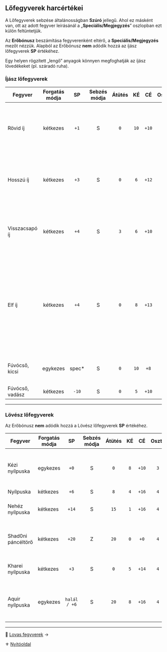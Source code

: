## Lőfegyverek harcértékei

A Lőfegyverek sebzése általánosságban **Szúró** jellegű. Ahol ez másként van, ott az adott fegyver leírásánál a „**Speciális/Megjegyzés**” oszlopban ezt külön feltüntetjük.

Az **Erőbónusz** beszámítása fegyverenként eltérő, a **Speciális/Megjegyzés** mezőt nézzük. Alapból az Erőbónusz **nem** adódik hozzá az íjász lőfegyverek **SP** értékéhez.

Egy helyen rögzített „lengő” anyagok könnyen megfoghatják az íjász lövedékeket (pl. száradó ruha).


### Íjász lőfegyverek

<!-- tag: md_table_fegyver_start -->

| Fegyver         | Forgatás módja |   SP   | Sebzés módja | Átütés |  KÉ  |  CÉ   | Osztó | Hatótáv | Sebesség | Speciális / Megjegyzés                                                                                                                          |     |
| --------------- |:--------------:|:------:|:------------:|:------:|:----:|:-----:|:-----:| -------:|:--------:| ----------------------------------------------------------------------------------------------------------------------------------------------- | --- |
| Rövid íj        |    kétkezes    |  `+1`  |      S       |  `0`   | `10` | `+10` |  `3`  |   `60m` |   `5`    | Az Erőbónusz csak akkor számít ha az íj erre az Erő értékre lett tervezve!<br />Erőbónusz max: `+2`                                             |     |
| Hosszú íj       |    kétkezes    |  `+3`  |      S       |  `0`   | `6`  | `+12` |  `3`  |  `120m` |   `7`    | Az Erőbónusz csak akkor számít ha az íj erre az Erő értékre lett tervezve!<br />Erőbónusz max: `+3`                                             |     |
| Visszacsapó íj  |    kétkezes    |  `+4`  |      S       |  `3`   | `6`  | `+10` |  `3`  |  `160m` |   `7`    | Az Erőbónusz csak akkor számít ha az íj erre az Erő értékre lett tervezve!<br />Erőbónusz max: `+4`                                             |     |
| Elf íj          |    kétkezes    |  `+4`  |      S       |  `0`   | `8`  | `+13` |  `4`  |  `120m` |   `6`    | Csak a készítője (és egyben birtokosa) kezében érvényes értékek, egyébként hagyományos íjként működik, aminek Osztója: `3`<br />Erőbónusz nincs |     |
| Fúvócső, kicsi  |    egykezes    | spec\* |      S       |  `0`   | `10` | `+8`  |  `1`  |   `16m` |   `8`    | `k20` dobásnál: `20`-as dobás: `1 ÉP`, különben `0 ÉP`                                                                                          |     |
| Fúvócső, vadász |    kétkezes    | `-10`  |      S       |  `0`   | `5`  | `+10` |  `1`  |   `30m` |   `9`    |                                                                                                                                                 |     |

<!-- tag: md_table_fegyver_end -->

---
### Lövész lőfegyverek

 Az Erőbónusz **nem** adódik hozzá a Lövész lőfegyverek **SP** értékéhez.

<!-- tag: md_table_fegyver_start -->

| Fegyver            | Forgatás módja |      SP      | Sebzés módja | Átütés | KÉ  |  CÉ   | Osztó | Hatótáv | Sebesség | Speciális / Megjegyzés                                          |
| ------------------ | -------------- |:------------:|:------------:|:------:|:---:|:-----:|:-----:|:-------:|:--------:| --------------------------------------------------------------- |
| Kézi nyílpuska     | egykezes       |     `+0`     |      S       |  `0`   | `8` | `+10` |  `3`  |  `20m`  |   `9`    | A kézi nyílpuska kevésbé pontos fegyver kis mérete miatt.       |
| Nyílpuska          | kétkezes       |     `+6`     |      S       |  `8`   | `4` | `+16` |  `4`  |  `50m`  |   `12`   |                                                                 |
| Nehéz nyílpuska    | kétkezes       |    `+14`     |      S       |  `15`  | `1` | `+16` |  `4`  |  `80m`  |   `15`   | A lemezvért sem nyújt ellene biztonságot.                       |
| Shad0ni páncéltörő | kétkezes       |    `+20`     |      Z       |  `20`  | `0` | `+0`  |  `4`  | `120m`  |    -     | Újratöltés: 1 emberrel: `3` kör, 2 emberrel: `1` kör            |
| Kharei nyílpuska   | kétkezes       |     `+3`     |      S       |  `0`   | `5` | `+14` |  `4`  |  `50m`  |   `5`    | \* Míg ki nem fogy a tár. Újratöltés: `1` kör                   |
| Aquir nyílpuska    | egykezes       | `halál / +6` |      S       |  `20`  | `8` | `+16` |  `4`  |  `50m`  |   `6`    | - Halálos hatása és harcértékei csak aquir kézben érvényesülnek |

<!-- tag: md_table_fegyver_end -->

---

🔗 [Lovas fegyverek](068_08_lovas_fegyverek.md) →

⚜️ [Nyitóoldal](start.md#6-harcrendszer-%EF%B8%8F)
